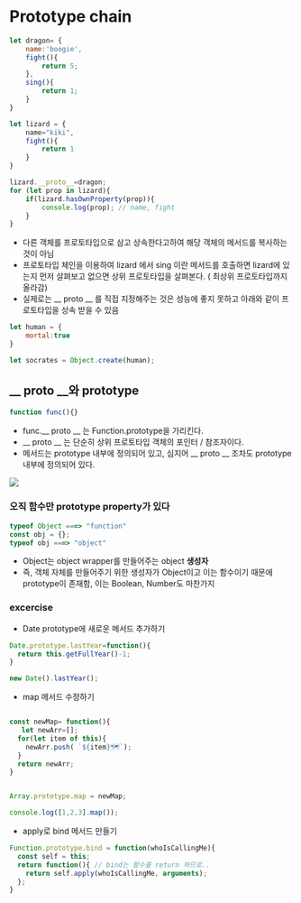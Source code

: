 # Prototype chain

```javascript
let dragon= {
    name:'boogie',
    fight(){
        return 5;
    },
    sing(){
        return 1;
    }
}

let lizard = {
    name="kiki",
    fight(){
        return 1
    }
}

lizard.__proto__=dragon; 
for (let prop in lizard){
    if(lizard.hasOwnProperty(prop)){
        console.log(prop); // name, fight 
    }
}
```

- 다른 객체를 프로토타입으로 삼고 상속한다고하여 해당 객체의 메서드를 복사하는 것이 아님
- 프로토타입 체인을 이용하여 lizard 에서 sing 이란 메서드를 호출하면 lizard에 있는지 먼저 살펴보고 없으면 상위 프로토타입을 살펴본다. ( 최상위 프로토타입까지 올라감)
- 실제로는 __ proto __ 를 직접 지정해주는 것은 성능에 좋지 못하고 아래와 같이 프로토타입을 상속 받을 수 있음 

```javascript
let human = {
    mortal:true
}

let socrates = Object.create(human);
```





## __ proto __와 prototype

```javascript
function func(){}
```

-  func.__ proto __ 는  Function.prototype을 가리킨다.
- __ proto __ 는 단순히 상위 프로토타입 객체의  포인터 / 참조자이다.
- 메서드는 prototype 내부에 정의되어 있고, 심지어 __ proto __ 조차도 prototype 내부에 정의되어 있다.



![](https://i.stack.imgur.com/AGfN3.png)



### 오직 함수만 prototype property가 있다

```javascript
typeof Object ===> "function"
const obj = {};
typeof obj ===> "object"
```

- Object는 object wrapper를 만들어주는 object **생성자**
- 즉,  객체 자체를 만들어주기 위한 생성자가 Object이고 이는 함수이기 때문에 prototype이 존재함, 이는 Boolean, Number도 마찬가지



### excercise 

- Date prototype에 새로운 메서드 추가하기

```javascript
Date.prototype.lastYear=function(){
  return this.getFullYear()-1;
}

new Date().lastYear();
```

- map 메서드 수정하기

```javascript

const newMap= function(){
   let newArr=[];
  for(let item of this){
    newArr.push( `${item}🗺`);
  }
  return newArr;
}


Array.prototype.map = newMap;

console.log([1,2,3].map());

```

- apply로 bind 메서드 만들기

```javascript
Function.prototype.bind = function(whoIsCallingMe){
  const self = this;
  return function(){ // bind는 함수를 return 하므로..
    return self.apply(whoIsCallingMe, arguments);
  };
}
```

